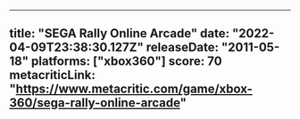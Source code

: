 
---
title: "SEGA Rally Online Arcade"
date: "2022-04-09T23:38:30.127Z"
releaseDate: "2011-05-18"
platforms: ["xbox360"]
score: 70
metacriticLink: "https://www.metacritic.com/game/xbox-360/sega-rally-online-arcade"
---
